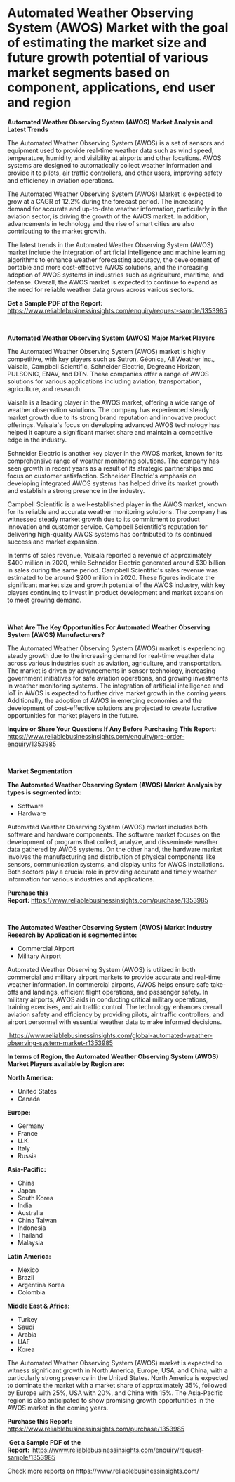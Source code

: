 <p><h1>Automated Weather Observing System (AWOS) Market with the goal of estimating the market size and future growth potential of various market segments based on component, applications, end user and region</h1></p><p><strong>Automated Weather Observing System (AWOS) Market Analysis and Latest Trends</strong></p>
<p><p>The Automated Weather Observing System (AWOS) is a set of sensors and equipment used to provide real-time weather data such as wind speed, temperature, humidity, and visibility at airports and other locations. AWOS systems are designed to automatically collect weather information and provide it to pilots, air traffic controllers, and other users, improving safety and efficiency in aviation operations.</p><p>The Automated Weather Observing System (AWOS) Market is expected to grow at a CAGR of 12.2% during the forecast period. The increasing demand for accurate and up-to-date weather information, particularly in the aviation sector, is driving the growth of the AWOS market. In addition, advancements in technology and the rise of smart cities are also contributing to the market growth.</p><p>The latest trends in the Automated Weather Observing System (AWOS) market include the integration of artificial intelligence and machine learning algorithms to enhance weather forecasting accuracy, the development of portable and more cost-effective AWOS solutions, and the increasing adoption of AWOS systems in industries such as agriculture, maritime, and defense. Overall, the AWOS market is expected to continue to expand as the need for reliable weather data grows across various sectors.</p></p>
<p><strong>Get a Sample PDF of the Report:&nbsp;</strong> <a href="https://www.reliablebusinessinsights.com/enquiry/request-sample/1353985">https://www.reliablebusinessinsights.com/enquiry/request-sample/1353985</a></p>
<p>&nbsp;</p>
<p><strong>Automated Weather Observing System (AWOS) Major Market Players</strong></p>
<p><p>The Automated Weather Observing System (AWOS) market is highly competitive, with key players such as Sutron, Géonica, All Weather Inc., Vaisala, Campbell Scientific, Schneider Electric, Degreane Horizon, PULSONIC, ENAV, and DTN. These companies offer a range of AWOS solutions for various applications including aviation, transportation, agriculture, and research.</p><p>Vaisala is a leading player in the AWOS market, offering a wide range of weather observation solutions. The company has experienced steady market growth due to its strong brand reputation and innovative product offerings. Vaisala's focus on developing advanced AWOS technology has helped it capture a significant market share and maintain a competitive edge in the industry.</p><p>Schneider Electric is another key player in the AWOS market, known for its comprehensive range of weather monitoring solutions. The company has seen growth in recent years as a result of its strategic partnerships and focus on customer satisfaction. Schneider Electric's emphasis on developing integrated AWOS systems has helped drive its market growth and establish a strong presence in the industry.</p><p>Campbell Scientific is a well-established player in the AWOS market, known for its reliable and accurate weather monitoring solutions. The company has witnessed steady market growth due to its commitment to product innovation and customer service. Campbell Scientific's reputation for delivering high-quality AWOS systems has contributed to its continued success and market expansion.</p><p>In terms of sales revenue, Vaisala reported a revenue of approximately $400 million in 2020, while Schneider Electric generated around $30 billion in sales during the same period. Campbell Scientific's sales revenue was estimated to be around $200 million in 2020. These figures indicate the significant market size and growth potential of the AWOS industry, with key players continuing to invest in product development and market expansion to meet growing demand.</p></p>
<p>&nbsp;</p>
<p><strong>What Are The Key Opportunities For Automated Weather Observing System (AWOS) Manufacturers?</strong></p>
<p><p>The Automated Weather Observing System (AWOS) market is experiencing steady growth due to the increasing demand for real-time weather data across various industries such as aviation, agriculture, and transportation. The market is driven by advancements in sensor technology, increasing government initiatives for safe aviation operations, and growing investments in weather monitoring systems. The integration of artificial intelligence and IoT in AWOS is expected to further drive market growth in the coming years. Additionally, the adoption of AWOS in emerging economies and the development of cost-effective solutions are projected to create lucrative opportunities for market players in the future.</p></p>
<p><strong>Inquire or Share Your Questions If Any Before Purchasing This Report:</strong> <a href="https://www.reliablebusinessinsights.com/enquiry/pre-order-enquiry/1353985">https://www.reliablebusinessinsights.com/enquiry/pre-order-enquiry/1353985</a></p>
<p>&nbsp;</p>
<p><strong>Market Segmentation</strong></p>
<p><strong>The Automated Weather Observing System (AWOS) Market Analysis by types is segmented into:</strong></p>
<p><ul><li>Software</li><li>Hardware</li></ul></p>
<p><p>Automated Weather Observing System (AWOS) market includes both software and hardware components. The software market focuses on the development of programs that collect, analyze, and disseminate weather data gathered by AWOS systems. On the other hand, the hardware market involves the manufacturing and distribution of physical components like sensors, communication systems, and display units for AWOS installations. Both sectors play a crucial role in providing accurate and timely weather information for various industries and applications.</p></p>
<p><strong>Purchase this Report:&nbsp;</strong><a href="https://www.reliablebusinessinsights.com/purchase/1353985">https://www.reliablebusinessinsights.com/purchase/1353985</a></p>
<p>&nbsp;</p>
<p><strong>The Automated Weather Observing System (AWOS) Market Industry Research by Application is segmented into:</strong></p>
<p><ul><li>Commercial Airport</li><li>Military Airport</li></ul></p>
<p><p>Automated Weather Observing System (AWOS) is utilized in both commercial and military airport markets to provide accurate and real-time weather information. In commercial airports, AWOS helps ensure safe take-offs and landings, efficient flight operations, and passenger safety. In military airports, AWOS aids in conducting critical military operations, training exercises, and air traffic control. The technology enhances overall aviation safety and efficiency by providing pilots, air traffic controllers, and airport personnel with essential weather data to make informed decisions.</p></p>
<p><a href="https://www.reliablebusinessinsights.com/global-automated-weather-observing-system-market-r1353985">&nbsp;https://www.reliablebusinessinsights.com/global-automated-weather-observing-system-market-r1353985</a></p>
<p><strong>In terms of Region, the Automated Weather Observing System (AWOS) Market Players available by Region are:</strong></p>
<p>
    <p> <strong> North America: </strong>
        <ul>
            <li>United States</li>
            <li>Canada</li>
        </ul>
        </p> 
    <p> <strong> Europe: </strong>
        <ul>
            <li>Germany</li>
            <li>France</li>
            <li>U.K.</li>
            <li>Italy</li>
            <li>Russia</li>
        </ul>
        </p> 
    <p> <strong> Asia-Pacific: </strong>
        <ul>
            <li>China</li>
            <li>Japan</li>
            <li>South Korea</li>
            <li>India</li>
            <li>Australia</li>
            <li>China Taiwan</li>
            <li>Indonesia</li>
            <li>Thailand</li>
            <li>Malaysia</li>
        </ul>
        </p> 
    <p> <strong> Latin America: </strong>
        <ul>
            <li>Mexico</li>
            <li>Brazil</li>
            <li>Argentina Korea</li>
            <li>Colombia</li>
        </ul>
        </p> 
    <p> <strong> Middle East & Africa: </strong>
        <ul>
            <li>Turkey</li>
            <li>Saudi</li>
            <li>Arabia</li>
            <li>UAE</li>
            <li>Korea</li>
        </ul>
    </p>
    </p>
<p><p>The Automated Weather Observing System (AWOS) market is expected to witness significant growth in North America, Europe, USA, and China, with a particularly strong presence in the United States. North America is expected to dominate the market with a market share of approximately 35%, followed by Europe with 25%, USA with 20%, and China with 15%. The Asia-Pacific region is also anticipated to show promising growth opportunities in the AWOS market in the coming years.</p></p>
<p><strong>Purchase this Report: </strong><a href="https://www.reliablebusinessinsights.com/purchase/1353985">https://www.reliablebusinessinsights.com/purchase/1353985</a></p>
<p>&nbsp;<strong>Get a Sample PDF of the Report:&nbsp;&nbsp;</strong><a href="https://www.reliablebusinessinsights.com/enquiry/request-sample/1353985">https://www.reliablebusinessinsights.com/enquiry/request-sample/1353985</a></p>
<p><strong></strong></p>
<p>Check more reports on https://www.reliablebusinessinsights.com/</p>